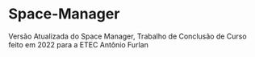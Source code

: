 # Space-Manager
Versão Atualizada do Space Manager, Trabalho de Conclusão de Curso feito em 2022 para a ETEC Antônio Furlan
